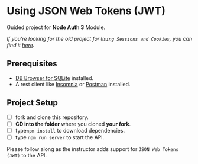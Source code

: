 # Using JSON Web Tokens (JWT)

Guided project for **Node Auth 3** Module.

_If you're looking for the old project for `Using Sessions and Cookies`, you can find it [here](https://github.com/jsonmaur/node-auth2-guided-old)._

## Prerequisites

- [DB Browser for SQLite](https://sqlitebrowser.org) installed.
- A rest client like [Insomnia](https://insomnia.rest/download/) or [Postman](https://www.getpostman.com/downloads/) installed.

## Project Setup

- [ ] fork and clone this repository.
- [ ] **CD into the folder** where you cloned **your fork**.
- [ ] type`npm install` to download dependencies.
- [ ] type `npm run server` to start the API.

Please follow along as the instructor adds support for `JSON Web Tokens (JWT)` to the API.
